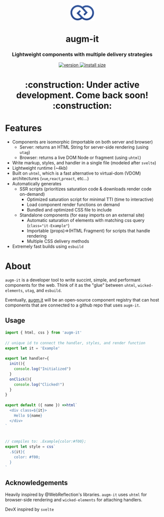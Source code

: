 <div align="center">
  <img src="https://github.com/augm-dev/augm-it/raw/overhaul/meta/augm.png" alt="augm logo" width="80" />
</div>

<h1 align="center">augm-it</h1>
<h3 align="center">Lightweight components with multiple delivery strategies</h3>

<div align="center">
  <a href="https://npmjs.org/package/augm-it">
    <img src="https://badgen.now.sh/npm/v/augm-it" alt="version" />
  </a>
  <a href="https://bundlephobia.com/result?p=augm-it">
    <img src="https://img.badgesize.io/augm-dev/augm-it/master/min.js?compression=brotli" alt="install size" />
  </a>
</div>

<h1 align="center">:construction: Under active development. Come back soon! :construction:</h1>

# Features

- Components are isomorphic (importable on both server and browser)
  - Server: returns an HTML String for server-side rendering (using `utag`)
  - Browser: returns a live DOM Node or fragment (using `uhtml`)
- Write markup, styles, and handler in a single file (modeled after `svelte`)
- Lightweight runtime (~4kb)
- Built on `uhtml`, which is a fast alternative to virtual-dom (VDOM) architectures (`vue`,`react`,`preact`, etc...)
- Automatically generates
  - SSR scripts (prioritizes saturation code & downloads render code on-demand)
    - Optimized saturation script for minimal TTI (time to interactive)
    - Load component render functions on demand
    - Bundled and optimized CSS file to include <head></head>
  - Standalone components (for easy imports on an external site)
    - Automatic saturation of elements with matching css query (`class="it-Example"`)
    - Importable (props)=>(HTML Fragment) for scripts that handle rendering
    - Multiple CSS delivery methods
- Extremely fast builds using `esbuild`

# About

`augm-it` is a developer tool to write succint, simple, and performant components for the web. Think of it as the "glue" between `uhtml`, `wicked-elements`, `utag`, and `esbuild`.

Eventually, [augm.it](https://augm.it) will be an open-source component registry that can host components that are connected to a github repo that uses `augm-it`. 

## Usage

```js
import { html, css } from 'augm-it'

// unique id to connect the handler, styles, and render function
export let it = 'Example'

export let handler={
  init(){
    console.log("Initialized")
  }
  onClick(){
    console.log("Clicked!")
  }
}

export default ({ name }) =>html`
  <div class=${it}>
    Hello ${name}
  </div>
`


// compiles to: .Example{color:#f00};
export let style = css`
  .${it}{
    color: #f00;
  }
`

```

## Acknowledgements

Heavily inspired by @WebReflection's libraries. `augm-it` uses `uhtml` for browser-side rendering and `wicked-elements` for attaching handlers.

DevX inspired by `svelte`